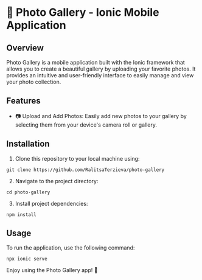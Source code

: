 # 📸 Photo Gallery - Ionic Mobile Application

## Overview

Photo Gallery is a mobile application built with the Ionic framework that allows you to create a beautiful gallery by uploading your favorite photos. It provides an intuitive and user-friendly interface to easily manage and view your photo collection.

## Features

- 📷 Upload and Add Photos: Easily add new photos to your gallery by selecting them from your device's camera roll or gallery.

## Installation

1. Clone this repository to your local machine using:
```
git clone https://github.com/RalitsaTerzieva/photo-gallery
```

2. Navigate to the project directory:

```
cd photo-gallery
```

3. Install project dependencies:
```
npm install
```
## Usage

To run the application, use the following command:
```
npx ionic serve
```

Enjoy using the Photo Gallery app! 📸

